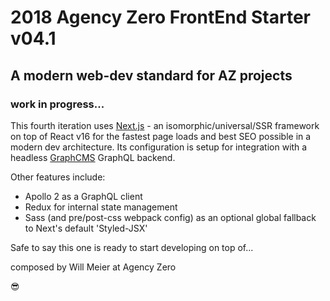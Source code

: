 # 2018 Agency Zero FrontEnd Starter v04.1

## A modern web-dev standard for AZ projects
### work in progress...

This fourth iteration uses [Next.js](https://github.com/zeit/next.js) - an isomorphic/universal/SSR framework on top of React v16 for the fastest page loads and best SEO possible in a modern dev architecture. Its configuration is setup for integration with a headless [GraphCMS](https://graphcms.com/) GraphQL backend.

Other features include:
- Apollo 2 as a GraphQL client
- Redux for internal state management
- Sass (and pre/post-css webpack config) as an optional global fallback to Next's default 'Styled-JSX'

Safe to say this one is ready to start developing on top of...

composed by Will Meier at Agency Zero

😎
